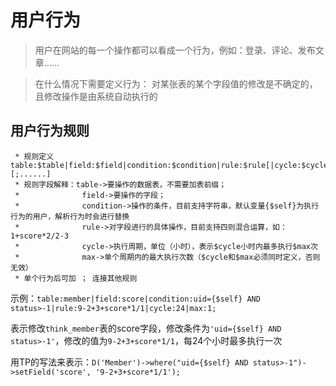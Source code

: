 用户行为
=============

> 用户在网站的每一个操作都可以看成一个行为，例如：登录、评论、发布文章……

> 在什么情况下需要定义行为：
对某张表的某个字段值的修改是不确定的，且修改操作是由系统自动执行的

用户行为规则
------------

```
 * 规则定义  table:$table|field:$field|condition:$condition|rule:$rule[|cycle:$cycle|max:$max][;......]
 * 规则字段解释：table->要操作的数据表，不需要加表前缀；
 * 				field->要操作的字段；
 * 				condition->操作的条件，目前支持字符串，默认变量{$self}为执行行为的用户，解析行为时会进行替换
 * 				rule->对字段进行的具体操作，目前支持四则混合运算，如：1+score*2/2-3
 * 				cycle->执行周期，单位（小时），表示$cycle小时内最多执行$max次
 * 				max->单个周期内的最大执行次数（$cycle和$max必须同时定义，否则无效）
 * 单个行为后可加 ； 连接其他规则
```

示例：`table:member|field:score|condition:uid={$self} AND status>-1|rule:9-2+3+score*1/1|cycle:24|max:1;`

表示修改`think_member`表的score字段，修改条件为`'uid={$self} AND status>-1'`，修改的值为`9-2+3+score*1/1`，每24个小时最多执行一次

用TP的写法来表示：`D('Member')->where("uid={$self} AND status>-1")->setField('score', '9-2+3+score*1/1');`
